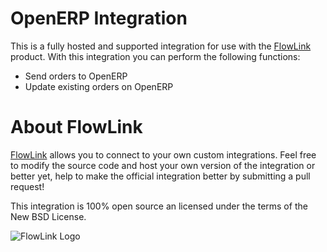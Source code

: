 # OpenERP Integration

This is a fully hosted and supported integration for use with the 
[FlowLink](http://flowlink.io/) product. With this integration you can perform the 
following functions:

* Send orders to OpenERP
* Update existing orders on OpenERP

# About FlowLink

[FlowLink](http://flowlink.io/) allows you to connect to your own custom integrations.
Feel free to modify the source code and host your own version of the integration
or better yet, help to make the official integration better by submitting a pull request!

This integration is 100% open source an licensed under the terms of the New BSD License.

![FlowLink Logo](http://flowlink.io/wp-content/uploads/logo-1.png)
